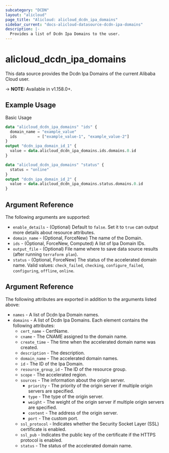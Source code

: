 ```yaml
---
subcategory: "DCDN"
layout: "alicloud"
page_title: "Alicloud: alicloud_dcdn_ipa_domains"
sidebar_current: "docs-alicloud-datasource-dcdn-ipa-domains"
description: |-
  Provides a list of Dcdn Ipa Domains to the user.
---
```


# alicloud\_dcdn\_ipa\_domains

This data source provides the Dcdn Ipa Domains of the current Alibaba Cloud user.

-> **NOTE:** Available in v1.158.0+.

## Example Usage

Basic Usage

```terraform
data "alicloud_dcdn_ipa_domains" "ids" {
  domain_name = "example_value"
  ids         = ["example_value-1", "example_value-2"]
}
output "dcdn_ipa_domain_id_1" {
  value = data.alicloud_dcdn_ipa_domains.ids.domains.0.id
}

data "alicloud_dcdn_ipa_domains" "status" {
  status = "online"
}
output "dcdn_ipa_domain_id_2" {
  value = data.alicloud_dcdn_ipa_domains.status.domains.0.id
}
```

## Argument Reference

The following arguments are supported:

* `enable_details` - (Optional) Default to `false`. Set it to `true` can output more details about resource attributes.
* `domain_name` - (Optional, ForceNew) The name of the Domain.
* `ids` - (Optional, ForceNew, Computed)  A list of Ipa Domain IDs.
* `output_file` - (Optional) File name where to save data source results (after running `terraform plan`).
* `status` - (Optional, ForceNew) The status of the accelerated domain name. Valid values: `check_failed`, `checking`, `configure_failed`, `configuring`, `offline`, `online`.

## Argument Reference

The following attributes are exported in addition to the arguments listed above:

* `names` - A list of Dcdn Ipa Domain names.
* `domains` - A list of Dcdn Ipa Domains. Each element contains the following attributes:
	* `cert_name` - CertName.
	* `cname` - The CNAME assigned to the domain name.
	* `create_time` - The time when the accelerated domain name was created.
	* `description` - The description.
	* `domain_name` - The accelerated domain names.
	* `id` - The ID of the Ipa Domain.
	* `resource_group_id` - The ID of the resource group.
	* `scope` - The accelerated region.
	* `sources` - The information about the origin server.
		* `priority` - The priority of the origin server if multiple origin servers are specified.
		* `type` - The type of the origin server.
		* `weight` - The weight of the origin server if multiple origin servers are specified.
		* `content` - The address of the origin server.
		* `port` - The custom port.
	* `ssl_protocol` - Indicates whether the Security Socket Layer (SSL) certificate is enabled.
	* `ssl_pub` - Indicates the public key of the certificate if the HTTPS protocol is enabled.
	* `status` - The status of the accelerated domain name.
